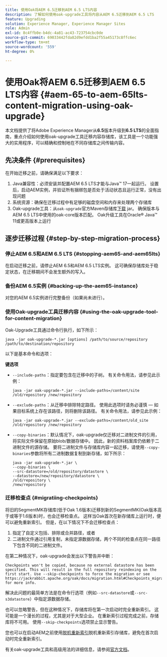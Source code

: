 ```yaml
---
title: 使用Oak将AEM 6.5迁移到AEM 6.5 LTS内容
description: 了解如何使用oak-upgrade工具将内容从AEM 6.5迁移到AEM 6.5 LTS
feature: Upgrading
solution: Experience Manager, Experience Manager Sites
role: Admin
exl-id: 8c4ffb0e-b4dc-4a81-ac43-723754cbc0de
source-git-commit: 69033442fda82d9efdd1ba2f55a45173c8ffc6ec
workflow-type: tm+mt
source-wordcount: '559'
ht-degree: 0%

---
```


# 使用Oak将AEM 6.5迁移到AEM 6.5 LTS内容 {#aem-65-to-aem-65lts-content-migration-using-oak-upgrade}

本文档提供了将Adobe Experience Manager从&#x200B;**6.5**&#x200B;版本升级到&#x200B;**6.5 LTS**&#x200B;的全面指南，重点介绍如何使用oak-upgrade工具迁移内容存储库，该工具是一个功能强大的实用程序，可以精确和控制地在不同存储库之间传输内容。

## 先决条件 {#prerequisites}

在开始迁移之前，请确保满足以下要求：

1. Java兼容性：必须安装并配置AEM 6.5 LTS才能与Java™ 17一起运行。 设置后，启动AEM实例，并验证所有捆绑包是否处于活动状态且运行正常，没有出现问题
1. 系统资源：确保在迁移过程中有足够的磁盘空间和内存来处理两个存储库
1. Oak-upgrade工具：从`oak-upgrade`官方Maven存储库[下载](https://mvnrepository.com/artifact/org.apache.jackrabbit/oak-upgrade) jar。 确保版本与AEM 6.5 LTS中使用的oak-core版本匹配。 Oak升级工具在Oracle® Java™ 11或更高版本上运行

## 逐步迁移过程 {#step-by-step-migration-process}

### 停止AEM 6.5和AEM 6.5 LTS {#stopping-aem65-and-aem65lts}

在启动迁移之前，请停止AEM 6.5和AEM 6.5 LTS实例。 这可确保存储库处于稳定状态，在迁移期间不会发生额外的写入。

### 备份AEM 6.5实例 {#backing-up-the-aem65-instance}

对您的AEM 6.5实例进行完整备份（如果尚未进行）。

### 使用Oak-upgrade工具迁移内容 {#using-the-oak-upgrade-tool-for-content-migration}

Oak-Upgrade工具通过命令行执行，如下所示：

```
java -jar oak-upgrade-*.jar [options] /path/to/source/repository /path/to/destination/repository 
```

以下是基本命令和选项：

**键选项**

* `--include-paths`：指定要包含在迁移中的子树。 有关命令用法，请参见此示例：

  ```
  java -jar oak-upgrade-*.jar --include-paths=/content/site /old/repository /new/repository
  ```

* `--exclude-paths`：从迁移中排除特定路径。 使用此选项时请务必谨慎 — 如果目标系统上存在该路径，则将删除该路径。 有关命令用法，请参见此示例：

  ```
  java -jar oak-upgrade-*.jar --exclude-paths=/content/old_site /old/repository /new/repository 
  ```

* `--copy-binaries`：默认情况下，oak-upgrade仅迁移对二进制文件的引用，将实际文件保留在原始blob/数据存储中。 因此，新的资料档案库仍依赖于二进制文件的源存储。 要将二进制文件与存储库内容一起迁移，请使用`--copy-binaries`参数将所有二进制数据复制到新存储，如下所示：

  ```
  java -jar oak-upgrade-*.jar \
  --copy-binaries \
  --src-datastore=/old/repository/datastore \
  --datastore=/new/repository/datastore \
  /old/repository \
  /new/repository 
  ```

### 迁移检查点 {#migratiing-checkpoints}

将旧的SegmentMK存储库(低于Oak 1.6版本)迁移到新的SegmentMK(Oak版本高于或等于1.6版本)时，也会迁移检查点。 这样当Oak首次在新存储库上运行时，便可以避免重新索引。 但是，在以下情况下不会迁移检查点：

1. 指定了自定义包括、排除或合并路径，或者
1. 二进制文件通过引用复制，未指定源数据存储，两个不同的检查点在同一路径下包含不同的二进制文件。

在第二种情况下，oak-upgrade会发出以下警告并中断：

```
Checkpoints won't be copied, because no external datastore has been specified. This will result in the full repository reindexing on the first start. Use --skip-checkpoints to force the migration or see https://jackrabbit.apache.org/oak/docs/migration.html#Checkpoints_migration for more info. 
```

解决此问题的最简单方法是在命令行选项（例如`--src-datastore`或`--src-s3datastore`）中指定源数据存储。

也可以忽略警告，但在这种情况下，存储库将在第一次启动时完全重新索引。 这可能是一个漫长的过程，尤其是对于大型企业。 在重新索引过程完成之前，存储库将不可用。 使用`--skip-checkpoints`选项禁止显示警告。

您也可以在启动AEM之前使用[脱机重新索引](/help/sites-deploying/offline-reindexing.md)脱机重新索引存储库，避免在首次启动时完全重新索引。

有关oak-upgrade工具和高级用法的详细信息，请参阅[官方文档](https://jackrabbit.apache.org/oak/docs/migration.html)。
